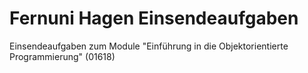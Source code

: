 # Fernuni Hagen Einsendeaufgaben
Einsendeaufgaben zum Module "Einführung in die Objektorientierte Programmierung" (01618)

